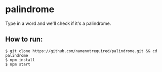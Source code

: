 # palindrome

Type in a word and we'll check if it's a palindrome.

## How to run:

```
$ git clone https://github.com/namenotrequired/palindrome.git && cd palindrome
$ npm install
$ npm start
```
